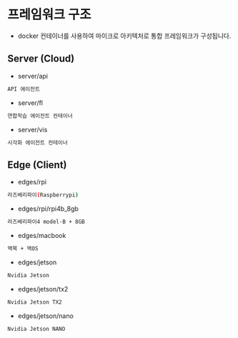 # 프레임워크 구조

- docker 컨테이너를 사용하여 마이크로 아키텍처로 통합 프레임워크가 구성됩니다.



## Server (Cloud)

- server/api
```bash
API 에이전트
```

- server/fl
```bash
연합학습 에이전트 컨테이너
```

- server/vis
```bash
시각화 에이전트 컨테이너
```


## Edge (Client)

- edges/rpi
```bash
라즈베리파이(Raspberrypi)
```

- edges/rpi/rpi4b_8gb
```bash
라즈베리파이4 model-B + 8GB
```

- edges/macbook
```bash
맥북 + 맥OS
```

- edges/jetson
```bash
Nvidia Jetson
```

- edges/jetson/tx2
```bash
Nvidia Jetson TX2
```

- edges/jetson/nano
```bash
Nvidia Jetson NANO
```




